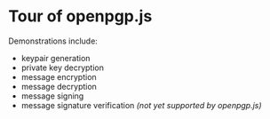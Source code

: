 # Tour of openpgp.js

Demonstrations include:

+ keypair generation
+ private key decryption
+ message encryption
+ message decryption
+ message signing
+ message signature verification *(not yet supported by openpgp.js)*
